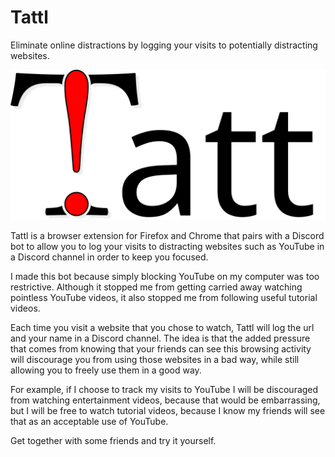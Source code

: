 # Tattl

Eliminate online distractions by logging your visits to potentially distracting websites.

![Tattl logo](logo/tattl-full.svg)

Tattl is a browser extension for Firefox and Chrome that pairs with a Discord bot to allow you to log your visits to distracting websites such as YouTube in a Discord channel in order to keep you focused.

I made this bot because simply blocking YouTube on my computer was too restrictive. Although it stopped me from getting carried away watching pointless YouTube videos, it also stopped me from following useful tutorial videos.

Each time you visit a website that you chose to watch, Tattl will log the url and your name in a Discord channel. The idea is that the added pressure that comes from knowing that your friends can see this browsing activity will discourage you from using those websites in a bad way, while still allowing you to freely use them in a good way.

For example, if I choose to track my visits to YouTube I will be discouraged from watching entertainment videos, because that would be embarrassing, but I will be free to watch tutorial videos, because I know my friends will see that as an acceptable use of YouTube.

Get together with some friends and try it yourself.
